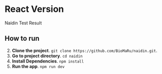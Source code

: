 # React Version
Naidin Test Result

## How to run
2. **Clone the project**. `git clone https://github.com/BioMaRu/naidin.git`.
3. **Go to project directory**. `cd naidin`
4. **Install Dependencies**. `npm install`
5. **Run the app**. `npm run dev`
